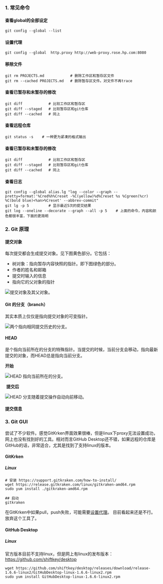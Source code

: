 

###  1. 常见命令

#### 查看global的全部设定

~~~
git config --global --list
~~~

#### 设置代理

~~~shell
git config --global  http.proxy http://web-proxy.rose.hp.com:8080
~~~

#### 移除文件

```shell
git rm PROJECTS.md            # 删除工作区和暂存区文件
git rm --cached PROJECTS.md   # 删除暂存区文件。对文件不再trace
```

#### 查看已暂存和未暂存的修改

```shell
git diff            # 比较工作区和暂存区
git diff --staged   # 比较暂存区和git仓库
git diff --cached   # 同上
```

#### 查看远程仓库

~~~shell
git status -s    # 一种更为紧凑的格式输出 
~~~

#### 查看已暂存和未暂存的修改

~~~shell
git diff            # 比较工作区和暂存区
git diff --staged   # 比较暂存区和git仓库
git diff --cached   # 同上
~~~

#### 查看日志

~~~shell
git config --global alias.lg "log --color --graph --pretty=format:'%Cred%h%Creset -%C(yellow)%d%Creset %s %Cgreen(%cr) %C(bold blue)<%an>%Creset' --abbrev-commit"
git lg -p 5         # 显示最近5次的提交结果
git log --oneline --decorate --graph --all -p 5    # 上面的命令，内容和颜色都很丰富，下面的更简明
~~~



### 2. Git 原理

#### 提交对象

每次提交都会生成提交对象。见下图黄色部分。它包括：

- 树对象：指向暂存内容快照的指针。即下图绿色的部分。
- 作者的姓名和邮箱
- 提交时输入的信息
- 指向它的父对象的指针

![提交对象及其父对象。](https://progit.bootcss.com/images/commits-and-parents.png)

#### Git 的分支（branch）

其实本质上仅仅是指向提交对象的可变指针。

![两个指向相同提交历史的分支。](https://progit.bootcss.com/images/two-branches.png)

####  HEAD 

是个指向当前所在的分支的特殊指针。当提交的时候，当前分支会移动，指向最新提交的对象，而HEAD总是指向当前分支。

**开始**

![HEAD 指向当前所在的分支。](https://progit.bootcss.com/images/head-to-testing.png)

​           **提交后**

   ![HEAD 分支随着提交操作自动向前移动。](https://progit.bootcss.com/images/advance-testing.png)

#### 提交信息





### 3. Git GUI

尝试了不少软件。感觉GitKrken界面效果很棒，但是linux下proxy无法设置成功，网上也没有找到好的工具。相对而言GitHub Desktop还不错，如果远程的仓库是GitHub的话，非常适合，尤其是找到了支持linux的版本。

#### GitKrken

##### Linux

~~~
# 安装 https://support.gitkraken.com/how-to-install/
wget https://release.gitkraken.com/linux/gitkraken-amd64.rpm
sudo yum install ./gitkraken-amd64.rpm

## 启动
gitkraken 
~~~

在GitKrken中如果pull，push失败，可能需要[设置代理](#设置代理)。 目前看起来还是不行。放弃这个工具了。

#### GitHub Desktop

##### Linux

官方版本目前不支持linux，但是网上有linux的发布版本：<https://github.com/shiftkey/desktop>

~~~shell
wget https://github.com/shiftkey/desktop/releases/download/release-1.6.6-linux2/GitHubDesktop-linux-1.6.6-linux2.rpm
sudo yum install GitHubDesktop-linux-1.6.6-linux2.rpm
~~~

